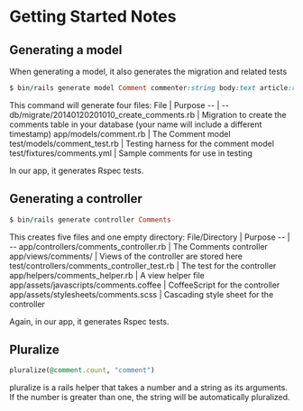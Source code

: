 # Getting Started Notes

## Generating a model

When generating a model, it also generates the migration and related tests

```ruby
$ bin/rails generate model Comment commenter:string body:text article:references
```

This command will generate four files:
File  |	Purpose
-- | --
db/migrate/20140120201010_create_comments.rb | Migration to create the comments table in your database (your name will include a different timestamp)
app/models/comment.rb |	The Comment model
test/models/comment_test.rb | Testing harness for the comment model
test/fixtures/comments.yml | Sample comments for use in testing

In our app, it generates Rspec tests.

## Generating a controller
```ruby
$ bin/rails generate controller Comments
```

This creates five files and one empty directory:
File/Directory | Purpose
-- | --
app/controllers/comments_controller.rb | The Comments controller
app/views/comments/ | Views of the controller are stored here
test/controllers/comments_controller_test.rb | The test for the controller
app/helpers/comments_helper.rb | A view helper file
app/assets/javascripts/comments.coffee | CoffeeScript for the controller
app/assets/stylesheets/comments.scss | Cascading style sheet for the controller

Again, in our app, it generates Rspec tests.


## Pluralize

```ruby
pluralize(@comment.count, "comment")
```

pluralize is a rails helper that takes a number and a string as its arguments. If the number is greater than one, the string will be automatically pluralized.
